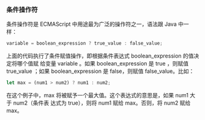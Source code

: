 ### 条件操作符
条件操作符是 ECMAScript 中用途最为广泛的操作符之一，语法跟 Java 中一样：
```js
variable = boolean_expression ? true_value : false_value; 
```
上面的代码执行了条件赋值操作，即根据条件表达式 boolean_expression 的值决定将哪个值赋
给变量 variable 。如果 boolean_expression 是 true ，则赋值 true_value ；如果
boolean_expression 是 false，则赋值 false_value。比如：

```js
let max = (num1 > num2) ? num1 : num2; 
```

在这个例子中，max 将被赋予一个最大值。这个表达式的意思是，如果 num1 大于 num2（条件表
达式为 true），则将 num1 赋给 max。否则，将 num2 赋给 max。